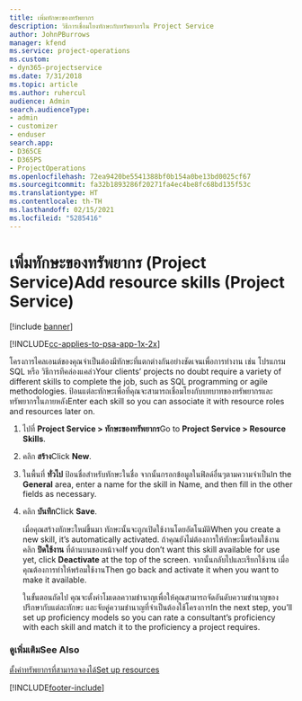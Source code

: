 ```yaml
---
title: เพิ่มทักษะของทรัพยากร
description: วิธีการเชื่อมโยงทักษะกับทรัพยากรใน Project Service
author: JohnPBurrows
manager: kfend
ms.service: project-operations
ms.custom:
- dyn365-projectservice
ms.date: 7/31/2018
ms.topic: article
ms.author: ruhercul
audience: Admin
search.audienceType:
- admin
- customizer
- enduser
search.app:
- D365CE
- D365PS
- ProjectOperations
ms.openlocfilehash: 72ea9420be5541388bf0b154a0be13bd0025cf67
ms.sourcegitcommit: fa32b1893286f20271fa4ec4be8fc68bd135f53c
ms.translationtype: HT
ms.contentlocale: th-TH
ms.lasthandoff: 02/15/2021
ms.locfileid: "5285416"
---
```

# <a name="add-resource-skills-project-service"></a><span data-ttu-id="6a762-103">เพิ่มทักษะของทรัพยากร (Project Service)</span><span class="sxs-lookup"><span data-stu-id="6a762-103">Add resource skills (Project Service)</span></span>

[!include [banner](../includes/psa-now-project-operations.md)]

[!INCLUDE[cc-applies-to-psa-app-1x-2x](../includes/cc-applies-to-psa-app-1x-2x.md)]

<span data-ttu-id="6a762-104">โครงการไคลเอนต์ของคุณจำเป็นต้องมีทักษะที่แตกต่างกันอย่างชัดเจนเพื่อการทำงาน เช่น โปรแกรม SQL หรือ วิธีการทีคล่องแคล่ว</span><span class="sxs-lookup"><span data-stu-id="6a762-104">Your clients’ projects no doubt require a variety of different skills to complete the job, such as SQL programming or agile methodologies.</span></span> <span data-ttu-id="6a762-105">ป้อนแต่ละทักษะเพื่อที่คุณจะสามารถเชื่อมโยงกับบทบาทของทรัพยากรและทรัพยากรในภายหลัง</span><span class="sxs-lookup"><span data-stu-id="6a762-105">Enter each skill so you can associate it with resource roles and resources later on.</span></span>  
  
1. <span data-ttu-id="6a762-106">ไปที่ **Project Service > ทักษะของทรัพยากร**</span><span class="sxs-lookup"><span data-stu-id="6a762-106">Go to **Project Service > Resource Skills**.</span></span>  
  
2. <span data-ttu-id="6a762-107">คลิก **สร้าง**</span><span class="sxs-lookup"><span data-stu-id="6a762-107">Click **New**.</span></span>  
  
3. <span data-ttu-id="6a762-108">ในพื้นที่ **ทั่วไป** ป้อนชื่อสำหรับทักษะในชื่อ จากนั้นกรอกข้อมูลในฟิลด์อื่นๆตามความจำเป็น</span><span class="sxs-lookup"><span data-stu-id="6a762-108">In the **General** area, enter a name for the skill in Name, and then fill in the other fields as necessary.</span></span>  
  
4. <span data-ttu-id="6a762-109">คลิก **บันทึก**</span><span class="sxs-lookup"><span data-stu-id="6a762-109">Click **Save**.</span></span>  
  
   <span data-ttu-id="6a762-110">เมื่อคุณสร้างทักษะใหม่ขึ้นมา ทักษะนั้นจะถูกเปิดใช้งานโดยอัตโนมัติ</span><span class="sxs-lookup"><span data-stu-id="6a762-110">When you create a new skill, it’s automatically activated.</span></span> <span data-ttu-id="6a762-111">ถ้าคุณยังไม่ต้องการให้ทักษะนี้พร้อมใช้งาน คลิก **ปิดใช้งาน** ที่ด้านบนของหน้าจอ</span><span class="sxs-lookup"><span data-stu-id="6a762-111">If you don’t want this skill available for use yet, click **Deactivate** at the top of the screen.</span></span> <span data-ttu-id="6a762-112">จากนั้นกลับไปและเรียกใช้งาน เมื่อคุณต้องการทำให้พร้อมใช้งาน</span><span class="sxs-lookup"><span data-stu-id="6a762-112">Then go back and activate it when you want to make it available.</span></span>  
  
   <span data-ttu-id="6a762-113">ในขั้นตอนถัดไป คุณจะตั้งค่าโมเดลความชำนาญเพื่อให้คุณสามารถจัดอันดับความชำนาญของปรึกษากับแต่ละทักษะ และจับคู่ความชำนาญที่จำเป็นต้องใช้โครงการ</span><span class="sxs-lookup"><span data-stu-id="6a762-113">In the next step, you’ll set up proficiency models so you can rate a consultant’s proficiency with each skill and match it to the proficiency a project requires.</span></span>  
  
### <a name="see-also"></a><span data-ttu-id="6a762-114">ดูเพิ่มเติม</span><span class="sxs-lookup"><span data-stu-id="6a762-114">See Also</span></span>  
 [<span data-ttu-id="6a762-115">ตั้งค่าทรัพยากรที่สามารถจองได้</span><span class="sxs-lookup"><span data-stu-id="6a762-115">Set up resources</span></span>](../psa/set-up-resources.md)


[!INCLUDE[footer-include](../includes/footer-banner.md)]
